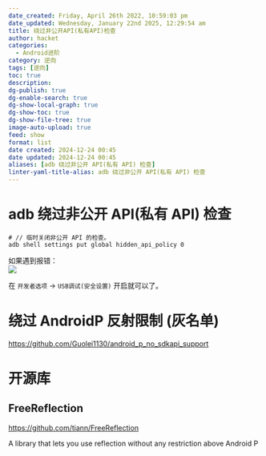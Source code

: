 ```yaml
---
date_created: Friday, April 26th 2022, 10:59:03 pm
date_updated: Wednesday, January 22nd 2025, 12:29:54 am
title: 绕过非公开API(私有API)检查
author: hacket
categories:
  - Android进阶
category: 逆向
tags: [逆向]
toc: true
description: 
dg-publish: true
dg-enable-search: true
dg-show-local-graph: true
dg-show-toc: true
dg-show-file-tree: true
image-auto-upload: true
feed: show
format: list
date created: 2024-12-24 00:45
date updated: 2024-12-24 00:45
aliases: [adb 绕过非公开 API(私有 API) 检查]
linter-yaml-title-alias: adb 绕过非公开 API(私有 API) 检查
---
```


# adb 绕过非公开 API(私有 API) 检查

```shell
# // 临时关闭非公开 API 的检查。
adb shell settings put global hidden_api_policy 0
```

如果遇到报错：<br />![](https://note.youdao.com/yws/res/79393/61CFF3641F9D42A19C716BEA5850D430#id=vqxUd&originalType=binary&ratio=1&rotation=0&showTitle=false&status=done&style=none&title=)

在 `开发者选项` → `USB调试(安全设置)` 开启就可以了。

# 绕过 AndroidP 反射限制 (灰名单)

<https://github.com/Guolei1130/android_p_no_sdkapi_support>

# 开源库

## FreeReflection

<https://github.com/tiann/FreeReflection>

A library that lets you use reflection without any restriction above Android P
